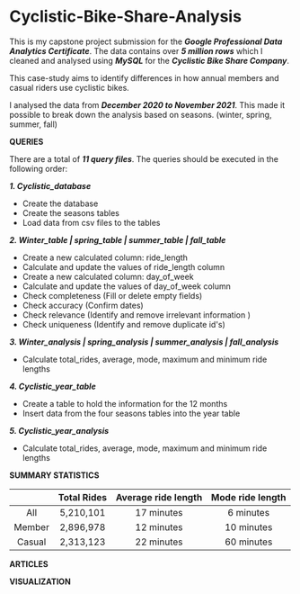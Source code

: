 # Cyclistic-Bike-Share-Analysis
This is my capstone project submission for the ***Google Professional Data Analytics Certificate***. 
The data contains over ***5 million rows*** which I cleaned and analysed using ***MySQL*** for the ***Cyclistic Bike Share Company***.

This case-study aims to identify differences in how annual members and casual riders use cyclistic bikes. 

I analysed the data from ***December 2020 to November 2021***. This made it possible to break down the analysis based on seasons. (winter, spring, summer, fall)

**QUERIES**

There are a total of ***11 query files***. The queries should be executed in the following order:

***1. Cyclistic_database***
- Create the database
- Create the seasons tables
- Load data from csv files to the tables

***2. Winter_table | spring_table | summer_table | fall_table***
- Create a new calculated column: ride_length
- Calculate and update the values of ride_length column
- Create a new calculated column: day_of_week 
- Calculate and update the values of day_of_week column
- Check completeness (Fill or delete empty fields)
- Check accuracy (Confirm dates)
- Check relevance (Identify and remove irrelevant information )
- Check uniqueness (Identify and remove duplicate id's) 
		
***3. Winter_analysis | spring_analysis | summer_analysis | fall_analysis***
- Calculate total_rides, average, mode, maximum and minimum ride lengths 
	
***4. Cyclistic_year_table***
- Create a table to hold the information for the 12 months
- Insert data from the four seasons tables into the year table
		
***5. Cyclistic_year_analysis***
- Calculate total_rides, average, mode, maximum and minimum ride lengths 

**SUMMARY STATISTICS**

|                          |    Total Rides   | Average ride length |   Mode ride length  |
| :-----------------:| :-----------------:|:-------------------------: | :------------------------:|
|            All          |   5,210,101    |       17 minutes        |       6 minutes          |
|       Member    |   2,896,978    |       12 minutes        |       10 minutes        |
|        Casual       |   2,313,123    |       22 minutes        |        60 minutes       |

	
**ARTICLES** 

**VISUALIZATION**

